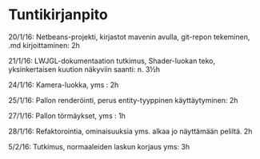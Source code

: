 # Tuntikirjanpito

20/1/16: Netbeans-projekti, kirjastot mavenin avulla, git-repon tekeminen, .md kirjoittaminen: 2h

21/1/16: LWJGL-dokumentaation tutkimus, Shader-luokan teko, yksinkertaisen kuution näkyviin saanti: n. 3½h 

24/1/16: Kamera-luokka, yms : 2h

25/1/16: Pallon renderöinti, perus entity-tyyppinen käyttäytyminen: 2h

27/1/16: Pallon törmäykset, yms : 1h

28/1/16: Refaktorointia, ominaisuuksia yms. alkaa jo näyttämään peliltä. 2h

5/2/16: Tutkimus, normaaleiden laskun korjaus yms: 3h
